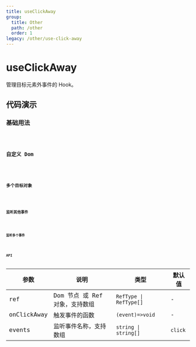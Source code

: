 ```yaml
---
title: useClickAway
group:
  title: Other
  path: /other
  order: 1
legacy: /other/use-click-away
---
```


# useClickAway

管理目标元素外事件的 Hook。

## 代码演示

### 基础用法

<code src="./demos/basic.tsx" />

### 自定义 Dom

<code src="./demos/defineDom.tsx" />

### 多个目标对象

<code src="./demos/moreDom.tsx" />

### 监听其他事件

<code src="./demos/defineEvent.tsx" />

### 监听多个事件

<code src="./demos/moreEvent.tsx" />

## API

| 参数        | 说明                           | 类型                   | 默认值  |
| ----------- | ------------------------------ | ---------------------- | ------- |
| ref         | Dom 节点 或 Ref 对象，支持数组 | `RefType \| RefType[]` | -       |
| onClickAway | 触发事件的函数                 | `(event)=>void`        | -       |
| events      | 监听事件名称，支持数组         | `string \| string[]`   | `click` |
